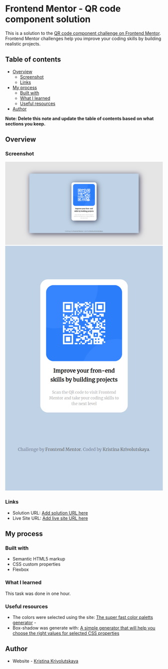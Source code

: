# Frontend Mentor - QR code component solution

This is a solution to the [QR code component challenge on Frontend Mentor](https://www.frontendmentor.io/challenges/qr-code-component-iux_sIO_H). Frontend Mentor challenges help you improve your coding skills by building realistic projects. 

## Table of contents

- [Overview](#overview)
  - [Screenshot](#screenshot)
  - [Links](#links)
- [My process](#my-process)
  - [Built with](#built-with)
  - [What I learned](#what-i-learned)
  - [Useful resources](#useful-resources)
- [Author](#author)

**Note: Delete this note and update the table of contents based on what sections you keep.**

## Overview

### Screenshot

![](./images/qr-qode-component-solution-full-screen.png)
![](./images/qr-qode-component-solution-mobile-screen.png)

### Links

- Solution URL: [Add solution URL here](https://your-solution-url.com)
- Live Site URL: [Add live site URL here](https://qr-qode-component-solution.netlify.app/)

## My process

### Built with

- Semantic HTML5 markup
- CSS custom properties
- Flexbox

### What I learned

This task was done in one hour. 

### Useful resources

- The colors were selected using the site: [The super fast color paletts generator](https:/coolors.co/) - 
- Box-shadow was generate with: [A simple generator that will help you choose the right values for selected CSS properties](https://cssgenerator.pl/en/)

## Author

- Website - [Kristina Krivolutskaya](https://kristinana97.github.io/CV/)
